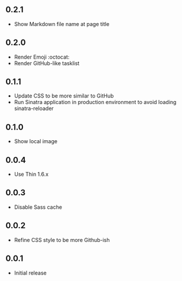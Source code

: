 ## 0.2.1
* Show Markdown file name at page title

## 0.2.0
* Render Emoji :octocat:
* Render GitHub-like tasklist

## 0.1.1
* Update CSS to be more similar to GitHub
* Run Sinatra application in production environment to avoid loading sinatra-reloader

## 0.1.0
* Show local image

## 0.0.4
* Use Thin 1.6.x

## 0.0.3
* Disable Sass cache

## 0.0.2
* Refine CSS style to be more Github-ish

## 0.0.1
* Initial release
